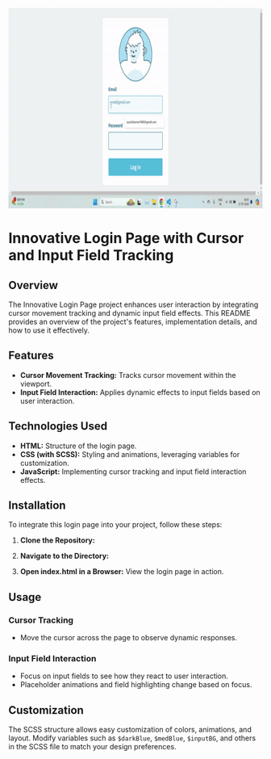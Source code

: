 <p align="center">
  <img src="https://github.com/ayush7480/Innovative-Login-Page/blob/main/Video.gif" width="600" height="400" alt="Video Preview">
</p>



# Innovative Login Page with Cursor and Input Field Tracking

## Overview
The Innovative Login Page project enhances user interaction by integrating cursor movement tracking and dynamic input field effects. This README provides an overview of the project's features, implementation details, and how to use it effectively.

## Features
- **Cursor Movement Tracking:** Tracks cursor movement within the viewport.
- **Input Field Interaction:** Applies dynamic effects to input fields based on user interaction.

## Technologies Used
- **HTML:** Structure of the login page.
- **CSS (with SCSS):** Styling and animations, leveraging variables for customization.
- **JavaScript:** Implementing cursor tracking and input field interaction effects.

## Installation
To integrate this login page into your project, follow these steps:

1. **Clone the Repository:**


2. **Navigate to the Directory:**


3. **Open index.html in a Browser:** View the login page in action.

## Usage
### Cursor Tracking
- Move the cursor across the page to observe dynamic responses.

### Input Field Interaction
- Focus on input fields to see how they react to user interaction.
- Placeholder animations and field highlighting change based on focus.

## Customization
The SCSS structure allows easy customization of colors, animations, and layout. Modify variables such as `$darkBlue`, `$medBlue`, `$inputBG`, and others in the SCSS file to match your design preferences.
